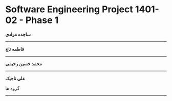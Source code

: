 # Software Engineering Project 1401-02 - Phase 1


**ساجده مرادی**


***

**فاطمه تاج**


***

**محمد حسین رحیمی**


***

**علی تاجیک**

گروه ها

***


